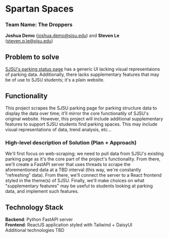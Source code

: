 # Spartan Spaces

### Team Name: The Droppers 
**Joshua Demo** (joshua.demo@sjsu.edu) and **Steven Le** (steven.q.le@sjsu.edu)

## Problem to solve
[SJSU's parking status page](https://sjsuparkingstatus.sjsu.edu/) has a generic UI lacking visual representaions of parking data. Additionally, there lacks supplementary features that may be of use to SJSU students; it's a plain website.

## Functionality
This project scrapes the SJSU parking page for parking structure data to display the data over time; it'll mirror the core functionatily of SJSU's original website. However, this project will include additional supplementary features to support SJSU students find parking spaces. This may include visual representations of data, trend analysis, etc...

### High-level description of Solution (Plan + Approach)
We'll first focus on web-scraping; we need to pull data from SJSU's existing parking page as it's the core part of the project's functionality. From there, we'll create a FastAPI server that uses threads to scrape the aforementioned data at a TBD interval (this way, we're constantly "refreshing" data). From there, we'll connect the server to a React frontend styled in the theme(s) of SJSU. Finally, we'll make choices on what "supplementary features" may be useful to students looking at parking data, and implement such features.

## Technology Stack
**Backend**: Python FastAPI server <br>
**Frontend**: ReactJS application styled with Tailwind + DaisyUI <br>
Additional technologies TBD
